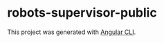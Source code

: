 # robots-supervisor-public

This project was generated with [Angular CLI](https://github.com/angular/angular-cli).

